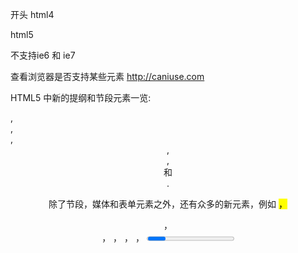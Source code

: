 开头
html4
<!DOCTYPE HTML PUBLIC "-//W3C//DTD HTML 4.01 Transitional//EN" "http://www.w3.org/TR/html4/loose.dtd"> 

html5
<!DOCTYPE html>
不支持ie6 和 ie7

查看浏览器是否支持某些元素
http://caniuse.com

HTML5 中新的提纲和节段元素一览: 

<section>, <article>, <nav>, <header>, <footer>, <aside> 和 <hgroup>.

除了节段，媒体和表单元素之外，还有众多的新元素，例如 
<mark>， <figure>， <figcaption>， <data>， <time>， <output>， <progress>， 或者 <meter>和<main>，这增加了有效的 HTML5 元素的数量。



novalidate 
在form 框上面添加这个属性 就可以不验证所有的input规则

autofocus 
autofocus 属性是一个 boolean 属性.
autofocus 属性规定在页面加载时，域自动地获得焦点。

form 属性规定输入域所属的一个或多个表单。
提示:如需引用一个以上的表单，请使用空格分隔的列表。

The formaction 属性用于描述表单提交的URL地址.
The formaction 属性会覆盖<form> 元素中的action属性.
注意: The formaction 属性用于 type="submit" 和 type="image".

<input> multiple 属性
multiple 属性是一个 boolean 属性.
multiple 属性规定<input> 元素中可选择多个值。
注意: multiple 属性适用于以下类型的 <input> 标签：email 和 file:


<input> pattern 属性
pattern 属性描述了一个正则表达式用于验证 <input> 元素的值。
注意:pattern 属性适用于以下类型的 <input> 标签: text, search, url, tel, email, 和 password.
提示： 是用来全局 title 属性描述了模式.

<input> placeholder 属性
placeholder 属性提供一种提示（hint），描述输入域所期待的值。
简短的提示在用户输入值前会显示在输入域上。
注意: placeholder 属性适用于以下类型的 <input> 标签：text, search, url, telephone, email 以及 password。

<input> required 属性
required 属性是一个 boolean 属性.
required 属性规定必须在提交之前填写输入域（不能为空）。
注意:required 属性适用于以下类型的 <input> 标签：text, search, url, telephone, email, password, date pickers, number, checkbox, radio 以及 file。

<input> formtarget 属性
formtarget 属性指定一个名称或一个关键字来指明表单提交数据接收后的展示。
The formtarget 属性覆盖 <form>元素的target属性.
注意: formtarget 属性与type="submit" 和 type="image"配合使用.

<input> formnovalidate 属性
novalidate 属性是一个 boolean 属性.
novalidate属性描述了 <input> 元素在表单提交时无需被验证。
formnovalidate 属性会覆盖 <form> 元素的novalidate属性.
注意: formnovalidate 属性与type="submit一起使用